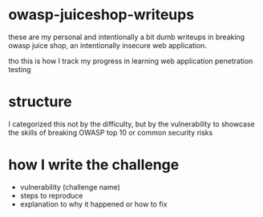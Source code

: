 # owasp-juiceshop-writeups
these are my personal and intentionally a bit dumb writeups in breaking owasp juice shop, an intentionally insecure web application.

tho this is how I track my progress in learning web application penetration testing 

# structure
I categorized this not by the difficulty, but by the vulnerability to showcase the skills of breaking OWASP top 10 or common security risks

# how I write the challenge
- vulnerability (challenge name)
- steps to reproduce
- explanation to why it happened or how to fix
